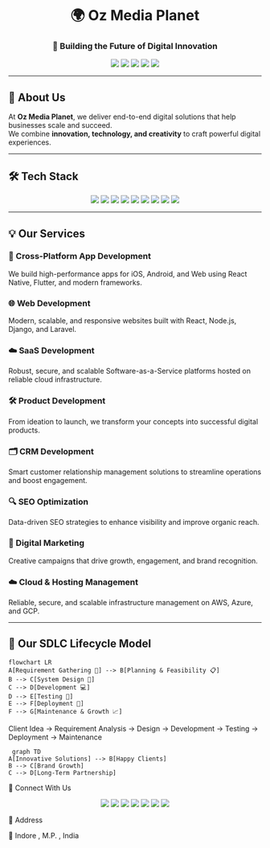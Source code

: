 <!-- Oz Media Planet Profile README -->

<h1 align="center">🌍 Oz Media Planet</h1>
<h3 align="center">🚀 Building the Future of Digital Innovation</h3>

<p align="center">
  <img src="https://img.shields.io/badge/Cross_Platform_Apps-💻-blue?style=for-the-badge">
  <img src="https://img.shields.io/badge/Web_Development-🌐-green?style=for-the-badge">
  <img src="https://img.shields.io/badge/SaaS_Development-☁️-orange?style=for-the-badge">
  <img src="https://img.shields.io/badge/CRM_Development-📊-purple?style=for-the-badge">
  <img src="https://img.shields.io/badge/SEO_Optimization-🔍-red?style=for-the-badge">
</p>

---

## 📝 About Us  

At **Oz Media Planet**, we deliver end-to-end digital solutions that help businesses scale and succeed.  
We combine **innovation, technology, and creativity** to craft powerful digital experiences.

---

## 🛠️ Tech Stack  

<p align="center">
  <img src="https://img.shields.io/badge/React-20232A?style=for-the-badge&logo=react&logoColor=61DAFB" />
  <img src="https://img.shields.io/badge/React_Native-20232A?style=for-the-badge&logo=react&logoColor=61DAFB" />
  <img src="https://img.shields.io/badge/Node.js-43853D?style=for-the-badge&logo=node.js&logoColor=white" />
  <img src="https://img.shields.io/badge/Laravel-FF2D20?style=for-the-badge&logo=laravel&logoColor=white" />
  <img src="https://img.shields.io/badge/Django-092E20?style=for-the-badge&logo=django&logoColor=white" />
  <img src="https://img.shields.io/badge/Java-ED8B00?style=for-the-badge&logo=openjdk&logoColor=white" />
  <img src="https://img.shields.io/badge/Android-3DDC84?style=for-the-badge&logo=android&logoColor=white" />
  <img src="https://img.shields.io/badge/iOS-000000?style=for-the-badge&logo=apple&logoColor=white" />
  <img src="https://img.shields.io/badge/AWS-232F3E?style=for-the-badge&logo=amazon-aws&logoColor=white" />
</p>

---

## 💡 Our Services  

### 📱 Cross-Platform App Development  
We build high-performance apps for iOS, Android, and Web using React Native, Flutter, and modern frameworks.

### 🌐 Web Development  
Modern, scalable, and responsive websites built with React, Node.js, Django, and Laravel.

### ☁️ SaaS Development  
Robust, secure, and scalable Software-as-a-Service platforms hosted on reliable cloud infrastructure.

### 🛠️ Product Development  
From ideation to launch, we transform your concepts into successful digital products.

### 🗂️ CRM Development  
Smart customer relationship management solutions to streamline operations and boost engagement.

### 🔍 SEO Optimization  
Data-driven SEO strategies to enhance visibility and improve organic reach.

### 📢 Digital Marketing  
Creative campaigns that drive growth, engagement, and brand recognition.

### ☁️ Cloud & Hosting Management  
Reliable, secure, and scalable infrastructure management on AWS, Azure, and GCP.

---

## 📝 Our SDLC Lifecycle Model  

```mermaid
flowchart LR
A[Requirement Gathering 📝] --> B[Planning & Feasibility 📋]
B --> C[System Design 🎨]
C --> D[Development 💻]
D --> E[Testing 🧪]
E --> F[Deployment 🚀]
F --> G[Maintenance & Growth 📈]
```
Client Idea → Requirement Analysis → Design → Development → Testing → Deployment → Maintenance

```mermaid
 graph TD
A[Innovative Solutions] --> B[Happy Clients]
B --> C[Brand Growth]
C --> D[Long-Term Partnership]
```

🤝 Connect With Us
<p align="center"> <a href="https://wa.me/91XXXXXXXXXX"><img src="https://img.shields.io/badge/WhatsApp-25D366?style=for-the-badge&logo=whatsapp&logoColor=white" /></a> <a href="mailto:youremail@example.com"><img src="https://img.shields.io/badge/Email-D14836?style=for-the-badge&logo=gmail&logoColor=white" /></a> <a href="tel:+91XXXXXXXXXX"><img src="https://img.shields.io/badge/Phone-007BFF?style=for-the-badge&logo=phone&logoColor=white" /></a> <a href="https://instagram.com/yourhandle"><img src="https://img.shields.io/badge/Instagram-E4405F?style=for-the-badge&logo=instagram&logoColor=white" /></a> <a href="https://linkedin.com/in/yourlink"><img src="https://img.shields.io/badge/LinkedIn-0077B5?style=for-the-badge&logo=linkedin&logoColor=white" /></a> <a href="https://twitter.com/yourhandle"><img src="https://img.shields.io/badge/Twitter-1DA1F2?style=for-the-badge&logo=twitter&logoColor=white" /></a> <a href="https://facebook.com/yourpage"><img src="https://img.shields.io/badge/Facebook-1877F2?style=for-the-badge&logo=facebook&logoColor=white" /></a> </p>

📍 Address

🏢 Indore , M.P. , India 
